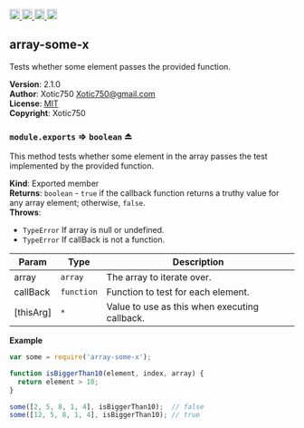<a href="https://travis-ci.org/Xotic750/array-some-x"
   title="Travis status">
<img
   src="https://travis-ci.org/Xotic750/array-some-x.svg?branch=master"
   alt="Travis status" height="18"/>
</a>
<a href="https://david-dm.org/Xotic750/array-some-x"
   title="Dependency status">
<img src="https://david-dm.org/Xotic750/array-some-x.svg"
   alt="Dependency status" height="18"/>
</a>
<a href="https://david-dm.org/Xotic750/array-some-x#info=devDependencies"
   title="devDependency status">
<img src="https://david-dm.org/Xotic750/array-some-x/dev-status.svg"
   alt="devDependency status" height="18"/>
</a>
<a href="https://badge.fury.io/js/array-some-x" title="npm version">
<img src="https://badge.fury.io/js/array-some-x.svg"
   alt="npm version" height="18"/>
</a>
<a name="module_array-some-x"></a>

## array-some-x
Tests whether some element passes the provided function.

**Version**: 2.1.0  
**Author**: Xotic750 <Xotic750@gmail.com>  
**License**: [MIT](&lt;https://opensource.org/licenses/MIT&gt;)  
**Copyright**: Xotic750  
<a name="exp_module_array-some-x--module.exports"></a>

### `module.exports` ⇒ <code>boolean</code> ⏏
This method tests whether some element in the array passes the test
implemented by the provided function.

**Kind**: Exported member  
**Returns**: <code>boolean</code> - `true` if the callback function returns a truthy value for
 any array element; otherwise, `false`.  
**Throws**:

- <code>TypeError</code> If array is null or undefined.
- <code>TypeError</code> If callBack is not a function.


| Param | Type | Description |
| --- | --- | --- |
| array | <code>array</code> | The array to iterate over. |
| callBack | <code>function</code> | Function to test for each element. |
| [thisArg] | <code>\*</code> | Value to use as this when executing callback. |

**Example**  
```js
var some = require('array-some-x');

function isBiggerThan10(element, index, array) {
  return element > 10;
}

some([2, 5, 8, 1, 4], isBiggerThan10);  // false
some([12, 5, 8, 1, 4], isBiggerThan10); // true
```
